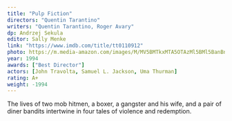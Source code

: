 ```yaml
---
title: "Pulp Fiction"
directors: "Quentin Tarantino"
writers: "Quentin Tarantino, Roger Avary"
dp: Andrzej Sekula
editor: Sally Menke
link: "https://www.imdb.com/title/tt0110912"
photo: https://m.media-amazon.com/images/M/MV5BMTkxMTA5OTAzMl5BMl5BanBnXkFtZTgwNjA5MDc3NjE@._V1_FMjpg_UX1010_.jpg
year: 1994
awards: ["Best Director"]
actors: [John Travolta, Samuel L. Jackson, Uma Thurman]
rating: A+
weight: -1994
---
```

The lives of two mob hitmen, a boxer, a gangster and his wife, and a pair of diner bandits intertwine in four tales of violence and redemption.